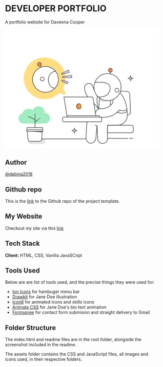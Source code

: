 # DEVELOPER PORTFOLIO

A portfolio website for Daveena Cooper

![postmanaut](postmanaut.png) 

## Author

[@dabina2018](https://www.twitter.com/dabina2018)

## Github repo

This is the [link](https://github.com/Ksound22/developer-portfolio) to the Github repo of the project template.

## My Website

Checkout my site via this [link](https://dabina2018.github.io/)

## Tech Stack

**Client:** HTML, CSS, Vanilla JavaSCript

## Tools Used

Below are are list of tools used, and the precise things they were used for:

- [Ion Icons](https://ionic.io/ionicons) for hambuger menu bar
- [Drawkit](https://www.drawkit.io/) for Jane Doe illustration
- [Icon8](https://icons8.com/) for animated icons and skills icons
- [Animate CSS](https://animate.style/) for Jane Doe's bio text animation
- [Formspree](https://formspree.io/) for contact form submision and straight delivery to Gmail

## Folder Structure

The index.html and readme files are in the root folder, alongside the screenshot included in the readme.

The assets folder contains the CSS and JavaScript files, all images and icons used, in their respective folders.



